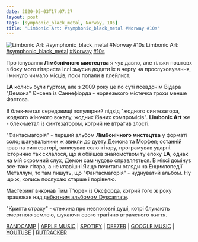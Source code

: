 ```yaml
---
date: 2020-05-03T17:07:27
layout: post
tags: [symphonic_black_metal, Norway, 10s]
title: "Limbonic Art: #symphonic_black_metal #Norway #10s"
---
```

![Limbonic Art: #symphonic_black_metal #Norway #10s](https://res.cloudinary.com/vast-space-unexplored/image/upload/photos/photo_958_03-05-2020_17-07-27.jpg)
Limbonic Art: [#symphonic_black_metal](/tags/#symphonic_black_metal) [#Norway](/tags/#Norway) [#10s](/tags/#10s)

Про існування **Лімбонічного мистецтва** я чув давно, але тільки поштовх з боку мого гітариста Іллі змусив додати їх в чергу на прослуховування, і минуло чимало місців, поки попали в плейлист.

**LA** колись були гуртом, але з 2009 року це по суті псевдонім Відара &quot;Демона&quot; Єнсена із Саннефіорда - норвезького містечка трохи менше Фастова.

В блек-метал середовищі популярний підхід &quot;жодного синтезатора, жодного жіночого вокалу, жодних їбаних компромісів&quot;. **Limbonic Art** же - блек-метал із синтезатором, котрий не втратив злості.

&quot;Фантасмагорія&quot; - перший альбом **Лімбонічного мистецтва** у форматі соло; шанувальники ж звикли до дуету Демона та Морфея; останній грав на синтезаторі, записував соло-гітару, програмував ударні. Історично так склалося, що я обійшов знайомством ту епоху **LA**, однак на мій скромний слух, Демон сам чудово справляється. В міксі домінує все-таки гітара, а не клавішні.Якщо почитати огляди на Енциклопедії Металлум, то там пишуть, що &quot;Фантасмагорія&quot; - нуднуватий альбом. Ну що ж, колись послухаю старше і порівняю.

Мастеринг виконав Тим Т&#39;юрен із Оксфорда, котрий того ж року працював над [дебютним альбомом Dyscarnate](/2020-04-18-dyscarnate--death-metal-brutal-death-metal-united-kingdom).

&quot;Крипта страху&quot; - стежина про невпокоєні душі, котрі блукають смертною землею, шукаючи свого трагічно втраченого життя.

[BANDCAMP](https://candlelightrecordsuk.bandcamp.com/album/phantasmagoria) \| [APPLE MUSIC](https://music.apple.com/ru/album/phantasmagoria/1443778433) \| [SPOTIFY](https://open.spotify.com/album/7ckmuduwrnfQ6vpzLCWJbN) \| [DEEZER](https://www.deezer.com/album/39557741?utm_source=deezer&amp;utm_content=album-39557741&amp;utm_term=1601611822_1588514760&amp;utm_medium=web) \| [GOOGLE MUSIC](https://play.google.com/music/m/Bv7tio33zspj4s2rjmtvcbcj4ai?t=Phantasmagoria_-_Limbonic_Art) \| [YOUTUBE](https://www.youtube.com/playlist?list=OLAK5uy_n8HyMV9Hku_wh4J0NRb23StjAkEBIr34k) \| [RUTRACKER](https://rutracker.org/forum/viewtopic.php?t=3156597)